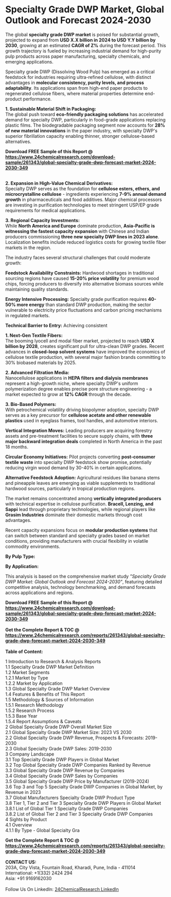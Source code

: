 <h1>Specialty Grade DWP Market, Global Outlook and Forecast 2024-2030</h1><p>The global <strong>specialty grade DWP market</strong> is poised for substantial growth, projected to expand from <strong>USD X.X billion in 2024 to USD Y.Y billion by 2030</strong>, growing at an estimated <strong>CAGR of Z%</strong> during the forecast period. This growth trajectory is fueled by increasing industrial demand for high-purity pulp products across paper manufacturing, specialty chemicals, and emerging applications.</p><p>Specialty grade DWP (Dissolving Wood Pulp) has emerged as a critical feedstock for industries requiring ultra-refined cellulose, with distinct advantages in <strong>molecular consistency, purity levels, and process adaptability</strong>. Its applications span from high-end paper products to regenerated cellulose fibers, where material properties determine end-product performance.</p><p><strong>1. Sustainable Material Shift in Packaging:</strong><br>
The global push toward <strong>eco-friendly packaging solutions</strong> has accelerated demand for specialty DWP, particularly in food-grade applications replacing plastic films. The biodegradable packaging segment now accounts for <strong>28% of new material innovations</strong> in the paper industry, with specialty DWP's superior fibrillation capacity enabling thinner, stronger cellulose-based alternatives.</p><div><b>Download FREE Sample of this Report @ 
            <a href="https://www.24chemicalresearch.com/download-sample/261343/global-specialty-grade-dwp-forecast-market-2024-2030-349">
            https://www.24chemicalresearch.com/download-sample/261343/global-specialty-grade-dwp-forecast-market-2024-2030-349</a></b></div><br><p><strong>2. Expansion in High-Value Chemical Derivatives:</strong><br>
Specialty DWP serves as the foundation for <strong>cellulose esters, ethers, and microcrystalline cellulose</strong> - ingredients experiencing <strong>7-9% annual demand growth</strong> in pharmaceuticals and food additives. Major chemical processors are investing in purification technologies to meet stringent USP/EP grade requirements for medical applications.</p><p><strong>3. Regional Capacity Investments:</strong><br>
While <strong>North America and Europe</strong> dominate production, <strong>Asia-Pacific is witnessing the fastest capacity expansion</strong> with Chinese and Indian producers commissioning <strong>three new specialty DWP lines in 2023 alone</strong>. Localization benefits include reduced logistics costs for growing textile fiber markets in the region.</p><p>The industry faces several structural challenges that could moderate growth:</p><p><strong>Feedstock Availability Constraints:</strong> Hardwood shortages in traditional sourcing regions have caused <strong>15-20% price volatility</strong> for premium wood chips, forcing producers to diversify into alternative biomass sources while maintaining quality standards.</p><p><strong>Energy Intensive Processing:</strong> Specialty grade purification requires <strong>40-50% more energy</strong> than standard DWP production, making the sector vulnerable to electricity price fluctuations and carbon pricing mechanisms in regulated markets.</p><p><strong>Technical Barrier to Entry:</strong> Achieving consistent 
    </p><p><strong>1. Next-Gen Textile Fibers:</strong><br>
The booming lyocell and modal fiber market, projected to reach <strong>USD X billion by 2028</strong>, creates significant pull for ultra-clean DWP grades. Recent advances in <strong>closed-loop solvent systems</strong> have improved the economics of cellulose textile production, with several major fashion brands committing to 30% biobased materials by 2025.</p><p><strong>2. Advanced Filtration Media:</strong><br>
Nanocellulose applications in <strong>HEPA filters and dialysis membranes</strong> represent a high-growth niche, where specialty DWP's uniform polymerization degree enables precise pore structure engineering - a market expected to grow at <strong>12% CAGR</strong> through the decade.</p><p><strong>3. Bio-Based Polymers:</strong><br>
With petrochemical volatility driving biopolymer adoption, specialty DWP serves as a key precursor for <strong>cellulose acetate and other renewable plastics</strong> used in eyeglass frames, tool handles, and automotive interiors.</p><p><strong>Vertical Integration Moves:</strong> Leading producers are acquiring forestry assets and pre-treatment facilities to secure supply chains, with <strong>three major backward integration deals</strong> completed in North America in the past 18 months.</p><p><strong>Circular Economy Initiatives:</strong> Pilot projects converting <strong>post-consumer textile waste</strong> into specialty DWP feedstock show promise, potentially reducing virgin wood demand by 30-40% in certain applications.</p><p><strong>Alternative Feedstock Adoption:</strong> Agricultural residues like banana stems and pineapple leaves are emerging as viable supplements to traditional hardwood sources, particularly in tropical production regions.</p><p>The market remains concentrated among <strong>vertically integrated producers</strong> with technical expertise in cellulose purification. <strong>Bracell, Lenzing, and Sappi</strong> lead through proprietary technologies, while regional players like <strong>Grasim Industries</strong> dominate their domestic markets through cost advantages.</p><p>Recent capacity expansions focus on <strong>modular production systems</strong> that can switch between standard and specialty grades based on market conditions, providing manufacturers with crucial flexibility in volatile commodity environments.</p><p><strong>By Pulp Type:</strong></p><p><strong>By Application:</strong></p><p>This analysis is based on the comprehensive market study <em>"Specialty Grade DWP Market: Global Outlook and Forecast 2024-2030"</em>, featuring detailed competitive analysis, technology benchmarking, and demand forecasts across applications and regions.</p><div><b>Download FREE Sample of this Report @ 
            <a href="https://www.24chemicalresearch.com/download-sample/261343/global-specialty-grade-dwp-forecast-market-2024-2030-349">
            https://www.24chemicalresearch.com/download-sample/261343/global-specialty-grade-dwp-forecast-market-2024-2030-349</a></b></div><br><div><b>Get the Complete Report & TOC @ 
            <a href="https://www.24chemicalresearch.com/reports/261343/global-specialty-grade-dwp-forecast-market-2024-2030-349">
            https://www.24chemicalresearch.com/reports/261343/global-specialty-grade-dwp-forecast-market-2024-2030-349</a></b></div><br>
            <b>Table of Content:</b><p>1 Introduction to Research & Analysis Reports<br />
    1.1 Specialty Grade DWP Market Definition<br />
    1.2 Market Segments<br />
        1.2.1 Market by Type<br />
        1.2.2 Market by Application<br />
    1.3 Global Specialty Grade DWP Market Overview<br />
    1.4 Features & Benefits of This Report<br />
    1.5 Methodology & Sources of Information<br />
        1.5.1 Research Methodology<br />
        1.5.2 Research Process<br />
        1.5.3 Base Year<br />
        1.5.4 Report Assumptions & Caveats<br />
2 Global Specialty Grade DWP Overall Market Size<br />
    2.1 Global Specialty Grade DWP Market Size: 2023 VS 2030<br />
    2.2 Global Specialty Grade DWP Revenue, Prospects & Forecasts: 2019-2030<br />
    2.3 Global Specialty Grade DWP Sales: 2019-2030<br />
3 Company Landscape<br />
    3.1 Top Specialty Grade DWP Players in Global Market<br />
    3.2 Top Global Specialty Grade DWP Companies Ranked by Revenue<br />
    3.3 Global Specialty Grade DWP Revenue by Companies<br />
    3.4 Global Specialty Grade DWP Sales by Companies<br />
    3.5 Global Specialty Grade DWP Price by Manufacturer (2019-2024)<br />
    3.6 Top 3 and Top 5 Specialty Grade DWP Companies in Global Market, by Revenue in 2023<br />
    3.7 Global Manufacturers Specialty Grade DWP Product Type<br />
    3.8 Tier 1, Tier 2 and Tier 3 Specialty Grade DWP Players in Global Market<br />
        3.8.1 List of Global Tier 1 Specialty Grade DWP Companies<br />
        3.8.2 List of Global Tier 2 and Tier 3 Specialty Grade DWP Companies<br />
4 Sights by Product<br />
    4.1 Overview<br />
        4.1.1 By Type - Global Specialty Gra</p><div><b>Get the Complete Report & TOC @ 
            <a href="https://www.24chemicalresearch.com/reports/261343/global-specialty-grade-dwp-forecast-market-2024-2030-349">
            https://www.24chemicalresearch.com/reports/261343/global-specialty-grade-dwp-forecast-market-2024-2030-349</a></b></div><br><b>CONTACT US:</b><br>
            203A, City Vista, Fountain Road, Kharadi, Pune, India - 411014<br>
            International: +1(332) 2424 294<br>
            Asia: +91 9169162030 <br><br>
            Follow Us On LinkedIn: <a href="https://www.linkedin.com/company/24chemicalresearch/">24ChemicalResearch LinkedIn</a>